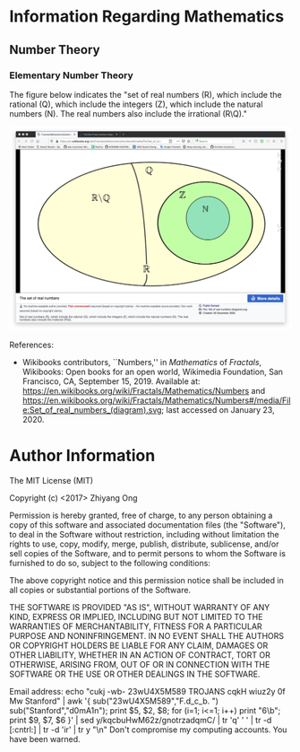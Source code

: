 #	Information Regarding Mathematics

##	Number Theory

### Elementary Number Theory

The figure below indicates the "set of real numbers (R), which include the rational (Q), which include the integers (Z), which include the natural numbers (N). The real numbers also include the irrational (R\Q)."

![The set of real numbers](https://github.com/eda-ricercatore/gulyas-scripts/blob/master/notes/tutorials/mathematics-pics/set-of-real-numbers.jpg)

References:
+ Wikibooks contributors, ``Numbers,'' in *Mathematics* of *Fractals*, Wikibooks: Open books for an open world, Wikimedia Foundation, San Francisco, CA, September 15, 2019.
	Available at: https://en.wikibooks.org/wiki/Fractals/Mathematics/Numbers and https://en.wikibooks.org/wiki/Fractals/Mathematics/Numbers#/media/File:Set_of_real_numbers_(diagram).svg;
		last accessed on January 23, 2020.










#	Author Information

The MIT License (MIT)

Copyright (c) <2017> Zhiyang Ong

Permission is hereby granted, free of charge, to any person obtaining a copy of this software and associated documentation files (the "Software"), to deal in the Software without restriction, including without limitation the rights to use, copy, modify, merge, publish, distribute, sublicense, and/or sell copies of the Software, and to permit persons to whom the Software is furnished to do so, subject to the following conditions:

The above copyright notice and this permission notice shall be included in all copies or substantial portions of the Software.

THE SOFTWARE IS PROVIDED "AS IS", WITHOUT WARRANTY OF ANY KIND, EXPRESS OR IMPLIED, INCLUDING BUT NOT LIMITED TO THE WARRANTIES OF MERCHANTABILITY, FITNESS FOR A PARTICULAR PURPOSE AND NONINFRINGEMENT. IN NO EVENT SHALL THE AUTHORS OR COPYRIGHT HOLDERS BE LIABLE FOR ANY CLAIM, DAMAGES OR OTHER LIABILITY, WHETHER IN AN ACTION OF CONTRACT, TORT OR OTHERWISE, ARISING FROM, OUT OF OR IN CONNECTION WITH THE SOFTWARE OR THE USE OR OTHER DEALINGS IN THE SOFTWARE.

Email address: echo "cukj -wb- 23wU4X5M589 TROJANS cqkH wiuz2y 0f Mw Stanford" | awk '{ sub("23wU4X5M589","F.d_c_b. ") sub("Stanford","d0mA1n"); print $5, $2, $8; for (i=1; i<=1; i++) print "6\b"; print $9, $7, $6 }' | sed y/kqcbuHwM62z/gnotrzadqmC/ | tr 'q' ' ' | tr -d [:cntrl:] | tr -d 'ir' | tr y "\n"		Don't compromise my computing accounts. You have been warned.


